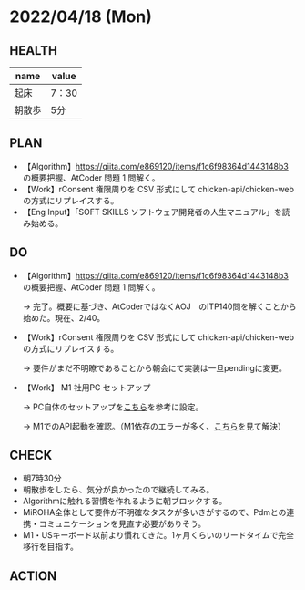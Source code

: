 # 2022/04/18 (Mon)

## HEALTH

|  name | value |
| ------ | ----- |
| 起床   | 7：30  |
| 朝散歩   | 5分  |


## PLAN

- 【Algorithm】https://qiita.com/e869120/items/f1c6f98364d1443148b3 の概要把握、AtCoder 問題 1 問解く。
- 【Work】rConsent 権限周りを CSV 形式にして chicken-api/chicken-web の方式にリプレイスする。
- 【Eng Input】「SOFT SKILLS ソフトウェア開発者の人生マニュアル」を読み始める。

## DO

- 【Algorithm】https://qiita.com/e869120/items/f1c6f98364d1443148b3 の概要把握、AtCoder 問題 1 問解く。

  → 完了。概要に基づき、AtCoderではなくAOJ　のITP140問を解くことから始めた。現在、2/40。
  
- 【Work】rConsent 権限周りを CSV 形式にして chicken-api/chicken-web の方式にリプレイスする。

  → 要件がまだ不明瞭であることから朝会にて実装は一旦pendingに変更。
  
- 【Work】 M1 社用PC セットアップ

  → PC自体のセットアップを[こちら](https://www.youtube.com/watch?v=J5e8Rv80bbk)を参考に設定。
  
  → M1でのAPI起動を確認。（M1依存のエラーが多く、[こちら](https://zenn.dev/msksgm/articles/20220104-vscode-go-cannot-debug)を見て解決）  

## CHECK

- 朝7時30分
- 朝散歩をしたら、気分が良かったので継続してみる。
- Algorithmに触れる習慣を作れるように朝ブロックする。
- MiROHA全体として要件が不明確なタスクが多いきがするので、Pdmとの連携・コミュニケーションを見直す必要がありそう。
- M1・USキーボード以前より慣れてきた。1ヶ月くらいのリードタイムで完全移行を目指す。

## ACTION
